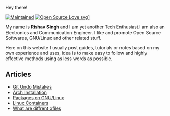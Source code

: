 Hey there!

[![Maintained](https://img.shields.io/badge/Maintained%3F-yes-green.svg)](https://github.com/rishav-singh-0/)
[![Open Source Love svg1](https://badges.frapsoft.com/os/v1/open-source.svg?v=103)](https://github.com/rishav-singh-0/rishav-singh-0.github.io)

My name is **Rishav Singh** and I am yet another Tech Enthusiast.I am also an Electronics and Communication Engineer.
I like and promote Open Source Softwares, GNU/Linux and other related stuff.

Here on this website I usually post guides, tutorials or notes based on my own experience and uses,
idea is to make easy to follow and highly effective methods using as less words as possible.

## Articles

- [Git Undo Mistakes](git_undo_mistakes.html)
- [Arch Installation](Arch_Installation.html)
- [Packages on GNU/Linux](packages.html)
- [Linux Containers](Linux_Containers.html)
- [What are diffrent xfiles](xfiles.html)

